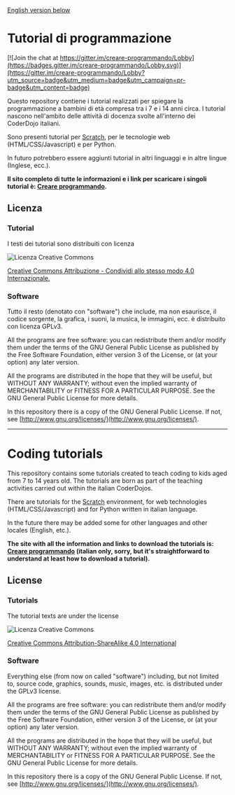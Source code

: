[English version below](#english)

# Tutorial di programmazione

[![Join the chat at https://gitter.im/creare-programmando/Lobby](https://badges.gitter.im/creare-programmando/Lobby.svg)](https://gitter.im/creare-programmando/Lobby?utm_source=badge&utm_medium=badge&utm_campaign=pr-badge&utm_content=badge)

Questo repository contiene i tutorial realizzati per spiegare la programmazione a bambini di età compresa tra i 7 e i 14 anni circa. I tutorial nascono nell'ambito delle attività di docenza svolte all'interno dei CoderDojo italiani.

Sono presenti tutorial per [Scratch](http://scratch.mit.edu), per le tecnologie web (HTML/CSS/Javascript) e per Python.

In futuro potrebbero essere aggiunti tutorial in altri linguaggi e in altre lingue (Inglese, ecc.).

**Il sito completo di tutte le informazioni e i link per scaricare i singoli tutorial è: [Creare programmando](http://kronwiz.github.io/codingtutorials).**

## Licenza

### Tutorial

I testi dei tutorial sono distribuiti con licenza

![Licenza Creative Commons](https://i.creativecommons.org/l/by-sa/4.0/88x31.png)

[Creative Commons Attribuzione - Condividi allo stesso modo 4.0 Internazionale.](http://creativecommons.org/licenses/by-sa/4.0/deed.it)

### Software

Tutto il resto (denotato con "software") che include, ma non esaurisce, il codice sorgente, la grafica, i suoni, la musica, le immagini, ecc. è distribuito con licenza GPLv3.

All the programs are free software: you can redistribute them and/or modify them under the terms of the GNU General Public License as published by the Free Software Foundation, either version 3 of the License, or (at your option) any later version.

All the programs are distributed in the hope that they will be useful, but WITHOUT ANY WARRANTY; without even the implied warranty of MERCHANTABILITY or FITNESS FOR A PARTICULAR PURPOSE.  See the GNU General Public License for more details.

In this repository there is a copy of the GNU General Public License. If not, see [http://www.gnu.org/licenses/](http://www.gnu.org/licenses/).

******

<a name="english"></a>
# Coding tutorials

This repository contains some tutorials created to teach coding to kids aged from 7 to 14 years old. The tutorials are born as part of the teaching activities carried out within the italian CoderDojos.

There are tutorials for the [Scratch](http://scratch.mit.edu) environment, for web technologies (HTML/CSS/Javascript) and for Python written in italian language.

In the future there may be added some for other languages and other locales (English, etc.).

**The site with all the information and links to download the tutorials is: [Creare programmando](http://kronwiz.github.io/codingtutorials) (italian only, sorry, but it's straightforward to understand at least how to download a tutorial).**

## License

### Tutorials

The tutorial texts are under the license

![Licenza Creative Commons](https://i.creativecommons.org/l/by-sa/4.0/88x31.png)

[Creative Commons Attribution-ShareAlike 4.0 International](http://creativecommons.org/licenses/by-sa/4.0/)

### Software

Everything else (from now on called "software") including, but not limited to, source code, graphics, sounds, music, images, etc. is distributed under the GPLv3 license.

All the programs are free software: you can redistribute them and/or modify them under the terms of the GNU General Public License as published by the Free Software Foundation, either version 3 of the License, or (at your option) any later version.

All the programs are distributed in the hope that they will be useful, but WITHOUT ANY WARRANTY; without even the implied warranty of MERCHANTABILITY or FITNESS FOR A PARTICULAR PURPOSE.  See the GNU General Public License for more details.

In this repository there is a copy of the GNU General Public License. If not, see [http://www.gnu.org/licenses/](http://www.gnu.org/licenses/).
